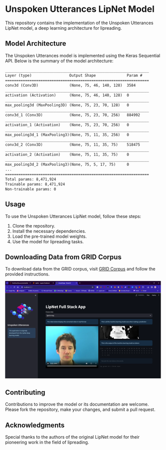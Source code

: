 # Unspoken Utterances LipNet Model

This repository contains the implementation of the Unspoken Utterances LipNet model, a deep learning architecture for lipreading.

## Model Architecture

The Unspoken Utterances model is implemented using the Keras Sequential API. Below is the summary of the model architecture:

```plaintext
_________________________________________________________________
Layer (type)                 Output Shape              Param #   
=================================================================
conv3d (Conv3D)              (None, 75, 46, 140, 128)  3584      
_________________________________________________________________
activation (Activation)      (None, 75, 46, 140, 128)  0         
_________________________________________________________________
max_pooling3d (MaxPooling3D) (None, 75, 23, 70, 128)   0         
_________________________________________________________________
conv3d_1 (Conv3D)            (None, 75, 23, 70, 256)   884992    
_________________________________________________________________
activation_1 (Activation)    (None, 75, 23, 70, 256)   0         
_________________________________________________________________
max_pooling3d_1 (MaxPooling3)(None, 75, 11, 35, 256)   0         
_________________________________________________________________
conv3d_2 (Conv3D)            (None, 75, 11, 35, 75)    518475    
_________________________________________________________________
activation_2 (Activation)    (None, 75, 11, 35, 75)    0         
_________________________________________________________________
max_pooling3d_2 (MaxPooling3)(None, 75, 5, 17, 75)     0         
...
=================================================================
Total params: 8,471,924
Trainable params: 8,471,924
Non-trainable params: 0
```

## Usage

To use the Unspoken Utterances LipNet model, follow these steps:

1. Clone the repository.
2. Install the necessary dependencies.
3. Load the pre-trained model weights.
4. Use the model for lipreading tasks.

## Downloading Data from GRID Corpus

To download data from the GRID corpus, visit [GRID Corpus](http://spandh.dcs.shef.ac.uk/gridcorpus/) and follow the provided instructions.

![Final Result](https://github.com/yarragotiravitheja/Unspoken-Utterances/blob/main/output.png)


## Contributing

Contributions to improve the model or its documentation are welcome. Please fork the repository, make your changes, and submit a pull request.


## Acknowledgments

Special thanks to the authors of the original LipNet model for their pioneering work in the field of lipreading.
